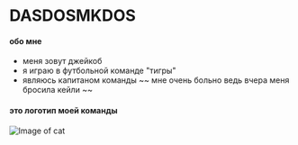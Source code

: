 # DASDOSMKDOS
#### обо мне
- меня зовут джейкоб 
- я играю в футбольной команде "тигры" 
- являюсь капитаном команды 
~~ мне очень больно ведь вчера меня бросила кейли ~~
#### это логотип моей команды
![Image of cat](https://avatars.mds.yandex.net/i?id=f9553cdba2303f4b941ee5fb533e2df5727e517d3f8f74ea-12475834-images-thumbs&n=13)
